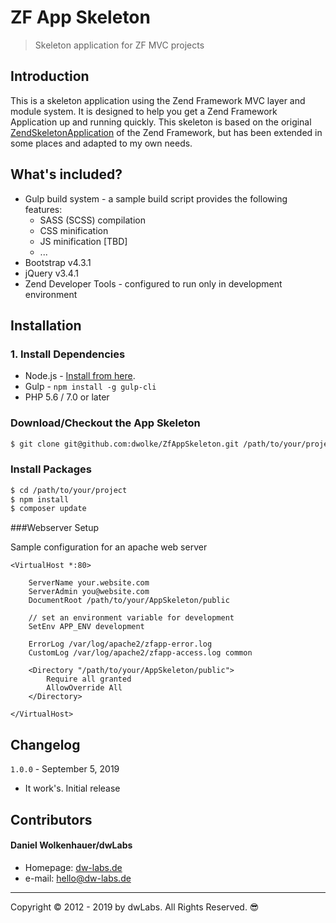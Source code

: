 # ZF App Skeleton
> Skeleton application for ZF MVC projects



## Introduction

This is a skeleton application using the Zend Framework MVC layer and module system. It is designed to help you get a Zend Framework Application up and running quickly. This skeleton is based on the original [ZendSkeletonApplication](https://github.com/zendframework/zendskeletonapplication) of the Zend Framework, but has been extended in some places and adapted to my own needs.



## What's included?

- Gulp build system - a sample build script provides the following features:
  - SASS (SCSS) compilation
  - CSS minification
  - JS minification [TBD]
  - ...
- Bootstrap v4.3.1
- jQuery v3.4.1
- Zend Developer Tools - configured to run only in development environment



## Installation

### 1. Install Dependencies

- Node.js - [Install from here](https://nodejs.org).
- Gulp - `npm install -g gulp-cli`
- PHP 5.6 / 7.0 or later



### Download/Checkout the App Skeleton

```bash
$ git clone git@github.com:dwolke/ZfAppSkeleton.git /path/to/your/project
```



### Install Packages

```bash
$ cd /path/to/your/project
$ npm install
$ composer update
```



###Webserver Setup

Sample configuration for an apache web server

```
<VirtualHost *:80>
	
	ServerName your.website.com
	ServerAdmin you@website.com
	DocumentRoot /path/to/your/AppSkeleton/public
	
	// set an environment variable for development
	SetEnv APP_ENV development
	
	ErrorLog /var/log/apache2/zfapp-error.log
	CustomLog /var/log/apache2/zfapp-access.log common
	
	<Directory "/path/to/your/AppSkeleton/public">
		Require all granted
		AllowOverride All
	</Directory>

</VirtualHost>
```



## Changelog

`1.0.0` - September 5, 2019

- It work's. Initial release


## Contributors

#### Daniel Wolkenhauer/dwLabs

* Homepage: [dw-labs.de](http://dw-labs.de)
* e-mail: [hello@dw-labs.de](hello@dw-labs.de)

---
Copyright © 2012 - 2019 by dwLabs. All Rights Reserved. 😎
